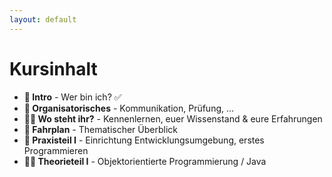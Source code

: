 ```yaml
---
layout: default
---
```


# Kursinhalt <SubHeading text="Plan für Heute"/>

- <span class="line-through text-muted decoration-1">**👋 Intro** - Wer bin ich?</span> ✅
- **📅 Organisatorisches** - Kommunikation, Prüfung, ...
- **🤷‍♂️ Wo steht ihr?** - Kennenlernen, euer Wissenstand & eure Erfahrungen
- **🚌 Fahrplan** - Thematischer Überblick
- **👷 Praxisteil I** - Einrichtung Entwicklungsumgebung, erstes Programmieren
- **👨‍🏫 Theorieteil I** - Objektorientierte Programmierung / Java

<PageNumber/>
